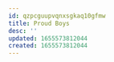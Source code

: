 ```yaml
---
id: qzpcguupvqnxsgkaq10gfmw
title: Proud Boys
desc: ''
updated: 1655573812044
created: 1655573812044
---
```


